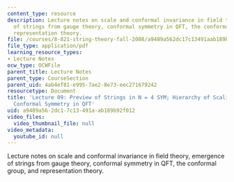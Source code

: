 ```yaml
---
content_type: resource
description: Lecture notes on scale and conformal invariance in field theory, emergence
  of strings from gauge theory, conformal symmetry in QFT, the conformal group, and
  representation theory.
file: /courses/8-821-string-theory-fall-2008/a9489a562dc17c13491aab189b92f012_lecture09.pdf
file_type: application/pdf
learning_resource_types:
- Lecture Notes
ocw_type: OCWFile
parent_title: Lecture Notes
parent_type: CourseSection
parent_uid: 4ab4ef81-e995-7ae2-8e73-eec271679242
resourcetype: Document
title: 'Lecture 09: Preview of Strings in N = 4 SYM; Hierarchy of Scaling dimensions;
  Conformal Symmetry in QFT'
uid: a9489a56-2dc1-7c13-491a-ab189b92f012
video_files:
  video_thumbnail_file: null
video_metadata:
  youtube_id: null
---
```

Lecture notes on scale and conformal invariance in field theory, emergence of strings from gauge theory, conformal symmetry in QFT, the conformal group, and representation theory.

